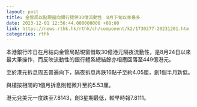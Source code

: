 ```yaml
---
layout: post
title: 金管局以貼現窗向銀行提供30億流動性　8月下旬以來最多
date: 2023-12-01 12:56:44.000000000 +08:00
link: https://news.rthk.hk/rthk/ch/component/k2/1730277-20231201.htm
categories: rthk
---
```


本港銀行昨日在月結向金管局貼現窗借取30億港元隔夜流動性，是8月24日以來最大筆操作，而反映流動性的銀行體系總結餘亦相應回落至449億港元。

至於港元拆息周五普遍向下，隔夜拆息再跌16點子至約4.05厘，創1個半月新低。

與樓按相關的1個月拆息則輕微升至約5.53厘。

港元兌美元一度跌至7.8143，創3星期最低，較早時報7.8111。
